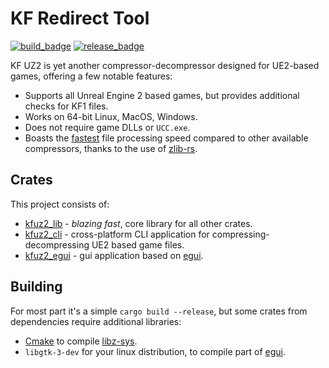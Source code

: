 [build_badge]: https://img.shields.io/github/actions/workflow/status/InsultingPros/KFRedirectTool/build.yml?style=for-the-badge
[release_badge]: https://img.shields.io/github/downloads/InsultingPros/KFRedirectTool/total?style=for-the-badge

# KF Redirect Tool

[![build_badge]](https://github.com/InsultingPros/KFRedirectTool/actions/workflows/build.yml) [![release_badge]](https://github.com/InsultingPros/KFRedirectTool/releases)

KF UZ2 is yet another compressor-decompressor designed for UE2-based games, offering a few notable features:

- Supports all Unreal Engine 2 based games, but provides additional checks for KF1 files.
- Works on 64-bit Linux, MacOS, Windows.
- Does not require game DLLs or `UCC.exe`.
- Boasts the [fastest](docs/Benchmark.md) file processing speed compared to other available compressors, thanks to the use of [zlib-rs](https://github.com/memorysafety/zlib-rs).

## Crates

This project consists of:

- [kfuz2_lib](crates/kfuz2_lib/README.md) - *blazing fast*, core library for all other crates.
- [kfuz2_cli](crates/kfuz2_cli/README.md) -  cross-platform CLI application for compressing-decompressing UE2 based game files.
- [kfuz2_egui](crates/kfuz2_egui/README.md) - gui application based on [egui](https://www.egui.rs/).

## Building

For most part it's a simple `cargo build --release`, but some crates from dependencies require additional libraries:

- [Cmake](https://cmake.org/download/) to compile [libz-sys](https://github.com/rust-lang/libz-sys).
- `libgtk-3-dev` for your linux distribution, to compile part of [egui](https://github.com/emilk/egui).

